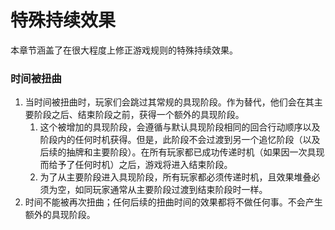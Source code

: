 # 特殊持续效果

本章节涵盖了在很大程度上修正游戏规则的特殊持续效果。

### 时间被扭曲

1. 当时间被扭曲时，玩家们会跳过其常规的具现阶段。作为替代，他们会在其主要阶段之后、结束阶段之前，获得一个额外的具现阶段。
   1. 这个被增加的具现阶段，会遵循与默认具现阶段相同的回合行动顺序以及阶段内的任何时机获得。但是，此阶段不会过渡到另一个追忆阶段（以及后续的抽牌和主要阶段）。在所有玩家都已成功传递时机（如果因一次具现而给予了任何时机）之后，游戏将进入结束阶段。
   2. 为了从主要阶段进入具现阶段，所有玩家都必须传递时机，且效果堆叠必须为空，如同玩家通常从主要阶段过渡到结束阶段时一样。
2. 时间不能被再次扭曲；任何后续的扭曲时间的效果都将不做任何事。不会产生额外的具现阶段。
